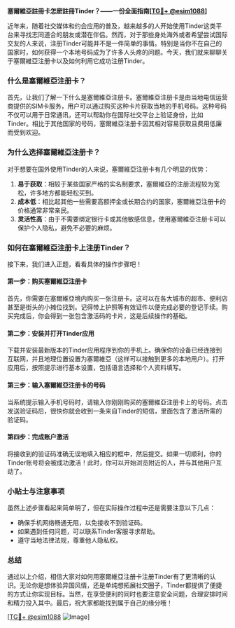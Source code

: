 **塞爾維亞註冊卡怎麽註冊Tinder？——一份全面指南[[TG💪+ @esim1088](https://t.me/s/esim1088)]**

近年来，随着社交媒体和约会应用的普及，越来越多的人开始使用Tinder这类平台来寻找志同道合的朋友或潜在伴侣。然而，对于那些身处海外或者希望尝试国际交友的人来说，注册Tinder可能并不是一件简单的事情。特别是当你不在自己的国家时，如何获得一个本地号码成为了许多人头疼的问题。今天，我们就来聊聊关于塞爾維亞注册卡以及如何利用它成功注册Tinder。

### 什么是塞爾維亞注册卡？

首先，让我们了解一下什么是塞爾維亞注册卡。塞爾維亞注册卡是由当地电信运营商提供的SIM卡服务，用户可以通过购买这种卡片获取当地的手机号码。这种号码不仅可以用于日常通讯，还可以帮助你在国际社交平台上验证身份，比如Tinder。相比于其他国家的号码，塞爾維亞注册卡因其相对容易获取且费用低廉而受到欢迎。

### 为什么选择塞爾維亞注册卡？

对于想要在国外使用Tinder的人来说，塞爾維亞注册卡有几个明显的优势：

1. **易于获取**：相较于某些国家严格的实名制要求，塞爾維亞的注册流程较为宽松，许多地方都能轻松买到。
2. **成本低**：相比起其他一些需要高额押金或长期合约的国家，塞爾維亞注册卡的价格通常非常亲民。
3. **灵活性高**：由于不需要绑定银行卡或其他敏感信息，使用塞爾維亞注册卡可以保护个人隐私，避免不必要的麻烦。

### 如何在塞爾維亞注册卡上注册Tinder？

接下来，我们进入正题，看看具体的操作步骤吧！

#### 第一步：购买塞爾維亞注册卡

首先，你需要在塞爾維亞境内购买一张注册卡。这可以在各大城市的超市、便利店甚至是街头的小摊位找到。记得带上护照等有效证件以便完成必要的登记手续。购买完成后，你会得到一张包含激活码的卡片，这是后续操作的基础。

#### 第二步：安装并打开Tinder应用

下载并安装最新版本的Tinder应用程序到你的手机上。确保你的设备已经连接到互联网，并且地理位置设置为塞爾維亞（这样可以接触到更多的本地用户）。打开应用后，按照提示进行基本设置，包括语言选择和个人资料填写。

#### 第三步：输入塞爾維亞注册卡的号码

当系统提示输入手机号码时，请输入你刚刚购买的塞爾維亞注册卡上的号码。点击发送验证码后，很快你就会收到一条来自Tinder的短信，里面包含了激活所需的验证码。

#### 第四步：完成账户激活

将接收到的验证码准确无误地填入相应的框中，然后提交。如果一切顺利，你的Tinder账号将会被成功激活！此时，你可以开始浏览附近的人，并与其他用户互动了。

### 小贴士与注意事项

虽然上述步骤看起来简单明了，但在实际操作过程中还是需要注意以下几点：

- 确保手机网络畅通无阻，以免接收不到验证码。
- 如果遇到任何问题，可以联系Tinder客服寻求帮助。
- 遵守当地法律法规，尊重他人隐私权。

### 总结

通过以上介绍，相信大家对如何用塞爾維亞注册卡注册Tinder有了更清晰的认识。无论你是想体验异国风情，还是单纯想拓展社交圈子，Tinder都提供了便捷的方式让你实现目标。当然，在享受便利的同时也要注意安全问题，合理安排时间和精力投入其中。最后，祝大家都能找到属于自己的缘分哦！

[[TG💪+ @esim1088](https://t.me/s/esim1088) ![Image](https://i.postimg.cc/4NQfJmqS/Snipaste-2025-05-13-00-14-12.png)]